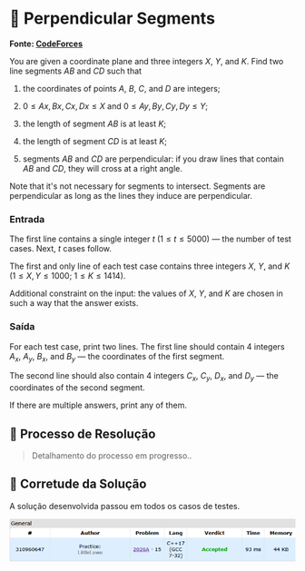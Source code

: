# 📏 Perpendicular Segments

**Fonte: [CodeForces](https://codeforces.com/contest/2026/problem/A)**

You are given a coordinate plane and three integers $X$, $Y$, and $K$. Find two line segments $AB$ and $CD$ such that

1. the coordinates of points $A$, $B$, $C$, and $D$ are integers;

2. $0≤Ax,Bx,Cx,Dx≤X$ and $0≤Ay,By,Cy,Dy≤Y$;

3. the length of segment $AB$ is at least $K$;

4. the length of segment $CD$ is at least $K$;

5. segments $AB$ and $CD$ are perpendicular: if you draw lines that contain $AB$ and $CD$, they will cross at a right angle.

Note that it's not necessary for segments to intersect. Segments are perpendicular as long as the lines they induce are perpendicular.

### Entrada
The first line contains a single integer $t$ ($1≤t≤5000$) — the number of test cases. Next, $t$ cases follow.

The first and only line of each test case contains three integers $X$, $Y$, and $K$ ($1≤X,Y≤1000$; $1≤K≤1414$).

Additional constraint on the input: the values of $X$, $Y$, and $K$ are chosen in such a way that the answer exists.

### Saída
For each test case, print two lines. The first line should contain $4$ integers $A_x$, $A_y$, $B_x$, and $B_y$ — the coordinates of the first segment.

The second line should also contain $4$ integers $C_x$, $C_y$, $D_x$, and $D_y$ — the coordinates of the second segment.

If there are multiple answers, print any of them.


## 🧩 Processo de Resolução

> Detalhamento do processo em progresso..

## 📝 Corretude da Solução
A solução desenvolvida passou em todos os casos de testes.

![Accepted](img/accepted.png)